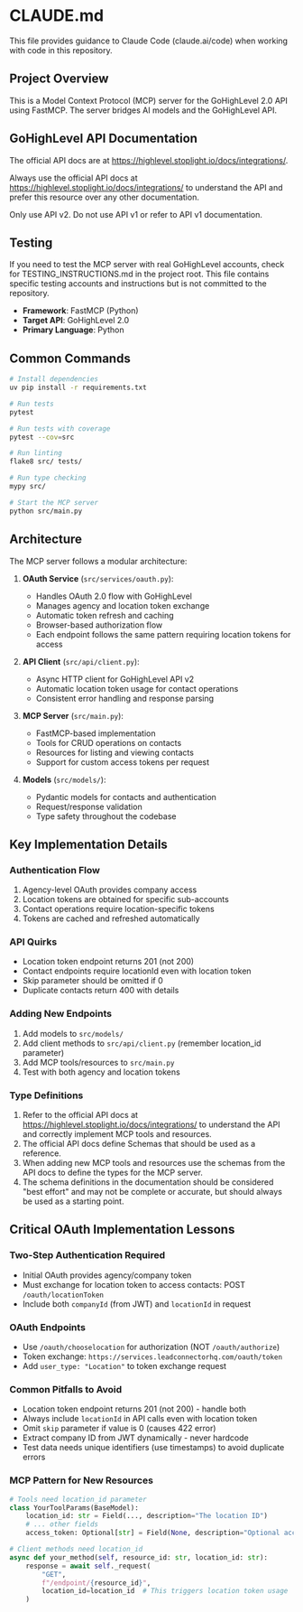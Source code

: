 # CLAUDE.md

This file provides guidance to Claude Code (claude.ai/code) when working with code in this repository.

## Project Overview

This is a Model Context Protocol (MCP) server for the GoHighLevel 2.0 API using FastMCP. The server bridges AI models and the GoHighLevel API.

## GoHighLevel API Documentation
The official API docs are at https://highlevel.stoplight.io/docs/integrations/.

Always use the official API docs at https://highlevel.stoplight.io/docs/integrations/ to understand the API and prefer
this resource over any other documentation.

Only use API v2. Do not use API v1 or refer to API v1 documentation.

## Testing
If you need to test the MCP server with real GoHighLevel accounts, check for TESTING_INSTRUCTIONS.md in the project root. This file contains specific testing accounts and instructions but is not committed to the repository.

- **Framework**: FastMCP (Python)
- **Target API**: GoHighLevel 2.0
- **Primary Language**: Python

## Common Commands

```bash
# Install dependencies
uv pip install -r requirements.txt

# Run tests
pytest

# Run tests with coverage
pytest --cov=src

# Run linting
flake8 src/ tests/

# Run type checking
mypy src/

# Start the MCP server
python src/main.py
```

## Architecture

The MCP server follows a modular architecture:

1. **OAuth Service** (`src/services/oauth.py`):
   - Handles OAuth 2.0 flow with GoHighLevel
   - Manages agency and location token exchange
   - Automatic token refresh and caching
   - Browser-based authorization flow
   - Each endpoint follows the same pattern requiring location tokens for access

2. **API Client** (`src/api/client.py`):
   - Async HTTP client for GoHighLevel API v2
   - Automatic location token usage for contact operations
   - Consistent error handling and response parsing

3. **MCP Server** (`src/main.py`):
   - FastMCP-based implementation
   - Tools for CRUD operations on contacts
   - Resources for listing and viewing contacts
   - Support for custom access tokens per request

4. **Models** (`src/models/`):
   - Pydantic models for contacts and authentication
   - Request/response validation
   - Type safety throughout the codebase

## Key Implementation Details

### Authentication Flow
1. Agency-level OAuth provides company access
2. Location tokens are obtained for specific sub-accounts
3. Contact operations require location-specific tokens
4. Tokens are cached and refreshed automatically

### API Quirks
- Location token endpoint returns 201 (not 200)
- Contact endpoints require locationId even with location token
- Skip parameter should be omitted if 0
- Duplicate contacts return 400 with details

### Adding New Endpoints
1. Add models to `src/models/`
2. Add client methods to `src/api/client.py` (remember location_id parameter)
3. Add MCP tools/resources to `src/main.py`
4. Test with both agency and location tokens

### Type Definitions
1. Refer to the official API docs at https://highlevel.stoplight.io/docs/integrations/ to understand the API and correctly implement MCP tools and resources.
2. The official API docs define Schemas that should be used as a reference.
3. When adding new MCP tools and resources use the schemas from the API docs to define the types for the MCP server.
4. The schema definitions in the documentation should be considered "best effort" and may not be complete or accurate, but should always be used as a starting point.


## Critical OAuth Implementation Lessons

### Two-Step Authentication Required
- Initial OAuth provides agency/company token
- Must exchange for location token to access contacts: POST `/oauth/locationToken`
- Include both `companyId` (from JWT) and `locationId` in request

### OAuth Endpoints
- Use `/oauth/chooselocation` for authorization (NOT `/oauth/authorize`)
- Token exchange: `https://services.leadconnectorhq.com/oauth/token`
- Add `user_type: "Location"` to token exchange request

### Common Pitfalls to Avoid
- Location token endpoint returns 201 (not 200) - handle both
- Always include `locationId` in API calls even with location token
- Omit `skip` parameter if value is 0 (causes 422 error)
- Extract company ID from JWT dynamically - never hardcode
- Test data needs unique identifiers (use timestamps) to avoid duplicate errors

### MCP Pattern for New Resources
```python
# Tools need location_id parameter
class YourToolParams(BaseModel):
    location_id: str = Field(..., description="The location ID")
    # ... other fields
    access_token: Optional[str] = Field(None, description="Optional access token")

# Client methods need location_id
async def your_method(self, resource_id: str, location_id: str):
    response = await self._request(
        "GET",
        f"/endpoint/{resource_id}",
        location_id=location_id  # This triggers location token usage
    )
```
